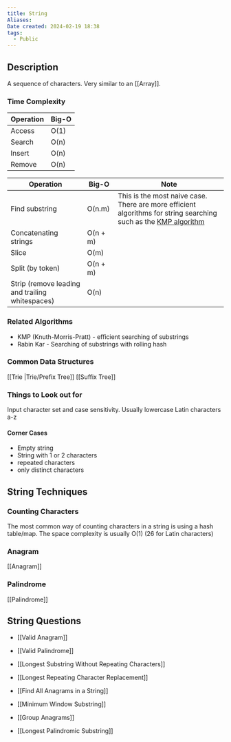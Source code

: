 ```yaml
---
title: String
Aliases:
Date created: 2024-02-19 18:38
tags: 
  - Public
---
```


## Description
A sequence of characters. Very similar to an [[Array]].

### Time Complexity
|Operation|Big-O|
|---|---|
|Access|O(1)|
|Search|O(n)|
|Insert|O(n)|
|Remove|O(n)|

|Operation|Big-O|Note|
|---|---|---|
|Find substring|O(n.m)|This is the most naive case. There are more efficient algorithms for string searching such as the [KMP algorithm](https://en.wikipedia.org/wiki/Knuth%E2%80%93Morris%E2%80%93Pratt_algorithm)|
|Concatenating strings|O(n + m)||
|Slice|O(m)||
|Split (by token)|O(n + m)||
|Strip (remove leading and trailing whitespaces)|O(n)|

### Related Algorithms

- KMP (Knuth-Morris-Pratt) - efficient searching of substrings
- Rabin Kar - Searching of substrings with rolling hash

### Common Data Structures

[[Trie |Trie/Prefix Tree]]
[[Suffix Tree]]

### Things to Look out for
Input character set and case sensitivity. Usually lowercase Latin characters a-z

#### Corner Cases
- Empty string
- String with 1 or 2 characters
- repeated characters
- only distinct characters

## String Techniques

### Counting Characters

The most common way of counting characters in a string is using a hash table/map.
The space complexity is usually O(1) (26 for Latin characters)


### Anagram
[[Anagram]]

### Palindrome
[[Palindrome]]


## String Questions
- [[Valid Anagram]]
- [[Valid Palindrome]]
- [[Longest Substring Without Repeating Characters]]

- [[Longest Repeating Character Replacement]]
- [[Find All Anagrams in a String]]
- [[Minimum Window Substring]]
- [[Group Anagrams]]
- [[Longest Palindromic Substring]]